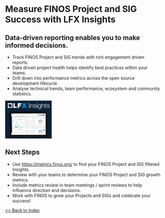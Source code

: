 # Measure FINOS Project and SIG Success with LFX Insights

## Data-driven reporting enables you to make informed decisions.

- Track FINOS Project and SIG trends with rich engagement driven reports.
- Data driven project health helps identify best practices within your teams.
- Drill down into performance metrics across the open source development lifecycle.
- Analyse technical trends, team performance, ecosystem and community statistics.

<img src="assets/insights.png?raw=true" width="30%">

## Next Steps

- Use https://metrics.finos.org/ to find your FINOS Project and SIG filtered Insights.
- Review with your teams to determine your FINOS Project and SIG growth metrics.
- Include metrics review in team meetings / sprint reviews to help influence direction and decisions.
- Work with FINOS to grow your Projects and SIGs and celebrate your success!

[<< Back to Index](README.md)
